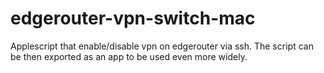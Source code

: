 # edgerouter-vpn-switch-mac
Applescript that enable/disable vpn on edgerouter via ssh. The script can be then exported as an app to be used even more widely.
